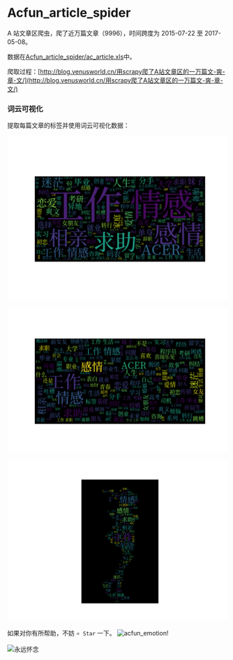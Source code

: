 # Acfun_article_spider

A 站文章区爬虫，爬了近万篇文章（9996），时间跨度为 2015-07-22 至 2017-05-08。

数据在[Acfun_article_spider/ac_article.xls](/Acfun_article_spider/ac_article.xls)中。

爬取过程：[http://blog.venusworld.cn/用scrapy爬了A站文章区的一万篇文-爽-章-文/](http://blog.venusworld.cn/用scrapy爬了A站文章区的一万篇文-爽-章-文/)

### 词云可视化
提取每篇文章的标签并使用词云可视化数据：

![images/wordcloud_01.png](images/wordcloud_01.png)

![images/wordcloud_03.png](images/wordcloud_03.png)

![images/wordcloud_02.png](images/wordcloud_02.png)

如果对你有所帮助，不妨 `⭐️ Star` 一下。
![acfun_emotion](http://ohjn9v8nd.bkt.clouddn.com/c1fe1586gy1fhbm6dkohkj204603m3yf.jpg)!

![永远怀念](https://imgsa.baidu.com/forum/w%3D580/sign=a959e384b5014a90813e46b599773971/c454f0faaf51f3de03c1e55298eef01f3a297953.jpg)
